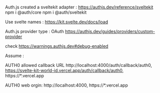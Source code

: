 
Auth.js created a   sveltekit adapter : https://authjs.dev/reference/sveltekit
npm i @auth/core
npm i @auth/sveltekit

Use svelte names : https://kit.svelte.dev/docs/load
 
Auth.js provider type : OAuth
https://authjs.dev/guides/providers/custom-provider


check  https://warnings.authjs.dev#debug-enabled
 
 
Assume :

AUTH0 allowed callback URL
http://localhost:4000/auth/callback/auth0, https://svelte-kit-world-id.vercel.app/auth/callback/auth0, https://*.vercel.app

AUTH0  web orgin:
http://localhost:4000, https://*.vercel.app